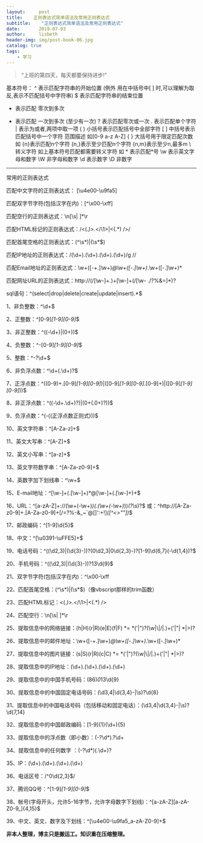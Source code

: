 ```yaml
---
layout:     post
title:    正则表达式简单语法及常用正则表达式
subtitle:    "正则表达式简单语法及常用正则表达式"
date:       2019-07-03
author:     lisbeth
header-img: img/post-book-06.jpg
catalog: true
tags:
    - 学习
---
```


> “上班的第四天，每天都要保持进步!”

基本符号：
^  表示匹配字符串的开始位置  (例外  用在中括号中[ ] 时,可以理解为取反,表示不匹配括号中字符串)
$  表示匹配字符串的结束位置
*  表示匹配 零次到多次
+  表示匹配 一次到多次 (至少有一次)
?  表示匹配零次或一次
.  表示匹配单个字符 
|  表示为或者,两项中取一项
(  ) 小括号表示匹配括号中全部字符
[  ] 中括号表示匹配括号中一个字符 范围描述 如[0-9 a-z A-Z]
{  } 大括号用于限定匹配次数  如 {n}表示匹配n个字符  {n,}表示至少匹配n个字符  {n,m}表示至少n,最多m
\  转义字符 如上基本符号匹配都需要转义字符   如 \*  表示匹配*号
\w 表示英文字母和数字  \W  非字母和数字
\d  表示数字   \D  非数字
----------------------------------------------------------------------------------------------------------------------------------------------------------------------------------------------
常用的正则表达式

匹配中文字符的正则表达式： [\u4e00-\u9fa5]

匹配双字节字符(包括汉字在内)：[^\x00-\xff]

匹配空行的正则表达式：\n[\s| ]*\r

匹配HTML标记的正则表达式：/<(.*)>.*<\/\1>|<(.*) \/>/ 

匹配首尾空格的正则表达式：(^\s*)|(\s*$)

匹配IP地址的正则表达式：/(\d+)\.(\d+)\.(\d+)\.(\d+)/g //

匹配Email地址的正则表达式：\w+([-+.]\w+)*@\w+([-.]\w+)*\.\w+([-.]\w+)*

匹配网址URL的正则表达式：http://(/[\w-]+\.)+[\w-]+(/[\w- ./?%&=]*)?

sql语句：^(select|drop|delete|create|update|insert).*$

1、非负整数：^\d+$ 

2、正整数：^[0-9]*[1-9][0-9]*$ 

3、非正整数：^((-\d+)|(0+))$ 

4、负整数：^-[0-9]*[1-9][0-9]*$ 

5、整数：^-?\d+$ 

6、非负浮点数：^\d+(\.\d+)?$ 

7、正浮点数：^((0-9)+\.[0-9]*[1-9][0-9]*)|([0-9]*[1-9][0-9]*\.[0-9]+)|([0-9]*[1-9][0-9]*))$ 

8、非正浮点数：^((-\d+\.\d+)?)|(0+(\.0+)?))$ 

9、负浮点数：^(-((正浮点数正则式)))$ 

10、英文字符串：^[A-Za-z]+$ 

11、英文大写串：^[A-Z]+$ 

12、英文小写串：^[a-z]+$ 

13、英文字符数字串：^[A-Za-z0-9]+$ 

14、英数字加下划线串：^\w+$ 

15、E-mail地址：^[\w-]+(\.[\w-]+)*@[\w-]+(\.[\w-]+)+$ 

16、URL：^[a-zA-Z]+://(\w+(-\w+)*)(\.(\w+(-\w+)*))*(\?\s*)?$ 
或：^http:\/\/[A-Za-z0-9]+\.[A-Za-z0-9]+[\/=\?%\-&_~`@[\]\':+!]*([^<>\"\"])*$

17、邮政编码：^[1-9]\d{5}$

18、中文：^[\u0391-\uFFE5]+$

19、电话号码：^((\d2,3)|(\d{3}\-))?(0\d2,3|0\d{2,3}-)?[1-9]\d{6,7}(\-\d{1,4})?$

20、手机号码：^((\d2,3)|(\d{3}\-))?13\d{9}$

21、双字节字符(包括汉字在内)：^\x00-\xff

22、匹配首尾空格：(^\s*)|(\s*$)（像vbscript那样的trim函数）

23、匹配HTML标记：<(.*)>.*<\/\1>|<(.*) \/> 

24、匹配空行：\n[\s| ]*\r

25、提取信息中的网络链接：(h|H)(r|R)(e|E)(f|F) *= *('|")?(\w|\\|\/|\.)+('|"| *|>)?

26、提取信息中的邮件地址：\w+([-+.]\w+)*@\w+([-.]\w+)*\.\w+([-.]\w+)*

27、提取信息中的图片链接：(s|S)(r|R)(c|C) *= *('|")?(\w|\\|\/|\.)+('|"| *|>)?

28、提取信息中的IP地址：(\d+)\.(\d+)\.(\d+)\.(\d+)

29、提取信息中的中国手机号码：(86)*0*13\d{9}

30、提取信息中的中国固定电话号码：(\d3,4|\d{3,4}-|\s)?\d{8}

31、提取信息中的中国电话号码（包括移动和固定电话）：(\d3,4|\d{3,4}-|\s)?\d{7,14}

32、提取信息中的中国邮政编码：[1-9]{1}(\d+){5}

33、提取信息中的浮点数（即小数）：(-?\d*)\.?\d+

34、提取信息中的任何数字 ：(-?\d*)(\.\d+)? 

35、IP：(\d+)\.(\d+)\.(\d+)\.(\d+)

36、电话区号：/^0\d{2,3}$/

37、腾讯QQ号：^[1-9]*[1-9][0-9]*$

38、帐号(字母开头，允许5-16字节，允许字母数字下划线)：^[a-zA-Z][a-zA-Z0-9_]{4,15}$

39、中文、英文、数字及下划线：^[\u4e00-\u9fa5_a-zA-Z0-9]+$

**非本人整理，博主只是搬运工。知识重在压缩整理。**
